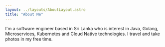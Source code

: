 ```yaml
---
layout: ../layouts/AboutLayout.astro
title: "About Me"
---
```


I'm a software engineer based in Sri Lanka who is interest in Java, Golang, Microservices, Kubernetes and Cloud Native technologies. I travel and take photos in my free time.

<!-- <div>
  <img src="/assets/dev.svg" class="sm:w-1/2 mx-auto" alt="coding dev illustration">
</div> -->

<!-- ## Tech Stack

This theme is written in vanilla JavaScript (+ TypeScript for type checking) and a little bit of ReactJS for some interactions. TailwindCSS is used for styling; and Markdown is used for blog contents.

## Features

Here are certain features of this site.

- fully responsive and accessible
- SEO-friendly
- light & dark mode
- fuzzy search
- super fast performance
- draft posts
- pagination
- sitemap & rss feed
- highly customizable

If you like this theme, you can star/contribute to the [repo](https://github.com/satnaing/astro-paper).
Or you can even give any feedback via my [email](mailto:contact@satnaing.dev). -->
